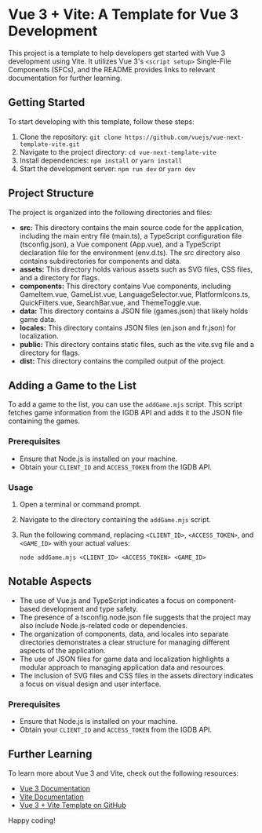 # Vue 3 + Vite: A Template for Vue 3 Development

This project is a template to help developers get started with Vue 3 development using Vite. It utilizes Vue 3's `<script setup>` Single-File Components (SFCs), and the README provides links to relevant documentation for further learning.

## Getting Started

To start developing with this template, follow these steps:

1. Clone the repository: `git clone https://github.com/vuejs/vue-next-template-vite.git`
2. Navigate to the project directory: `cd vue-next-template-vite`
3. Install dependencies: `npm install` or `yarn install`
4. Start the development server: `npm run dev` or `yarn dev`

## Project Structure

The project is organized into the following directories and files:

- **src:** This directory contains the main source code for the application, including the main entry file (main.ts), a TypeScript configuration file (tsconfig.json), a Vue component (App.vue), and a TypeScript declaration file for the environment (env.d.ts). The src directory also contains subdirectories for components and data.
- **assets:** This directory holds various assets such as SVG files, CSS files, and a directory for flags.
- **components:** This directory contains Vue components, including GameItem.vue, GameList.vue, LanguageSelector.vue, PlatformIcons.ts, QuickFilters.vue, SearchBar.vue, and ThemeToggle.vue.
- **data:** This directory contains a JSON file (games.json) that likely holds game data.
- **locales:** This directory contains JSON files (en.json and fr.json) for localization.
- **public:** This directory contains static files, such as the vite.svg file and a directory for flags.
- **dist:** This directory contains the compiled output of the project.
## Adding a Game to the List

To add a game to the list, you can use the `addGame.mjs` script. This script fetches game information from the IGDB API and adds it to the JSON file containing the games.

### Prerequisites

- Ensure that Node.js is installed on your machine.
- Obtain your `CLIENT_ID` and `ACCESS_TOKEN` from the IGDB API.

### Usage

1. Open a terminal or command prompt.
2. Navigate to the directory containing the `addGame.mjs` script.
3. Run the following command, replacing `<CLIENT_ID>`, `<ACCESS_TOKEN>`, and `<GAME_ID>` with your actual values:

   ```
   node addGame.mjs <CLIENT_ID> <ACCESS_TOKEN> <GAME_ID>
   ```
    
## Notable Aspects

- The use of Vue.js and TypeScript indicates a focus on component-based development and type safety.
- The presence of a tsconfig.node.json file suggests that the project may also include Node.js-related code or dependencies.
- The organization of components, data, and locales into separate directories demonstrates a clear structure for managing different aspects of the application.
- The use of JSON files for game data and localization highlights a modular approach to managing application data and resources.
- The inclusion of SVG files and CSS files in the assets directory indicates a focus on visual design and user interface.


### Prerequisites

- Ensure that Node.js is installed on your machine.
- Obtain your `CLIENT_ID` and `ACCESS_TOKEN` from the IGDB API.


## Further Learning

To learn more about Vue 3 and Vite, check out the following resources:

- [Vue 3 Documentation](https://vuejs.org/v3/guide/)
- [Vite Documentation](https://vitejs.dev/guide/)
- [Vue 3 + Vite Template on GitHub](https://github.com/vuejs/vue-next-template-vite)

Happy coding!